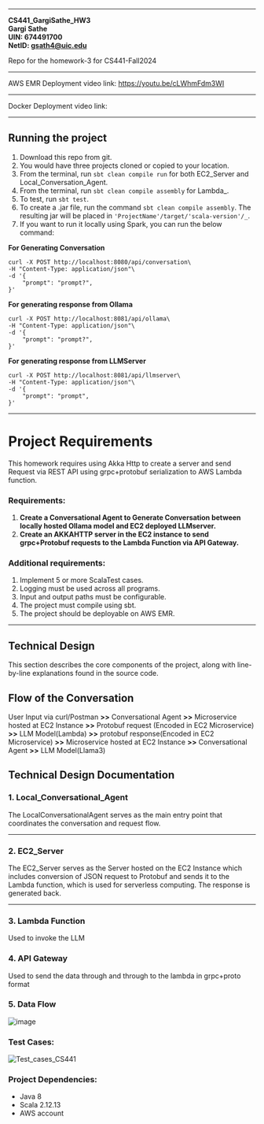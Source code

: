 * * * * *

**CS441_GargiSathe_HW3**\
**Gargi Sathe**\
**UIN: 674491700**\
**NetID: <gsath4@uic.edu>**

Repo for the homework-3 for CS441-Fall2024

* * * * *

AWS EMR Deployment video link: https://youtu.be/cLWhmFdm3WI

* * * * *

Docker Deployment video link:

* * * * *

Running the project
-------------------

1.  Download this repo from git.
2.  You would have three projects cloned or copied to your location.
3.  From the terminal, run `sbt clean compile run` for both EC2_Server and Local_Conversation_Agent.
4.  From the terminal, run `sbt clean compile assembly` for Lambda_.
5.  To test, run `sbt test`.
6.  To create a .jar file, run the command `sbt clean compile assembly`. The resulting jar will be placed in `'ProjectName'/target/'scala-version'/_`.
7.  If you want to run it locally using Spark, you can run the below command:

**For Generating Conversation**

```
curl -X POST http://localhost:8080/api/conversation\
-H "Content-Type: application/json"\
-d '{
    "prompt": "prompt?",
}'

```

**For generating response from Ollama**

```
curl -X POST http://localhost:8081/api/ollama\
-H "Content-Type: application/json"\
-d '{
    "prompt": "prompt?",
}'

```

**For generating response from LLMServer**

```
curl -X POST http://localhost:8081/api/llmserver\
-H "Content-Type: application/json"\
-d '{
    "prompt": "prompt",
}'

```

* * * * *

Project Requirements
====================

This homework requires using Akka Http to create a server and send Request via REST API using grpc+protobuf serialization to AWS Lambda function.

### Requirements:

1.  **Create a Conversational Agent to Generate Conversation between locally hosted Ollama model and EC2 deployed LLMserver.**
2.  **Create an AKKAHTTP server in the EC2 instance to send grpc+Protobuf requests to the Lambda Function via API Gateway.**

### Additional requirements:

1.  Implement 5 or more ScalaTest cases.
2.  Logging must be used across all programs.
3.  Input and output paths must be configurable.
4.  The project must compile using sbt.
5.  The project should be deployable on AWS EMR.

* * * * *

Technical Design
----------------

This section describes the core components of the project, along with line-by-line explanations found in the source code.

Flow of the Conversation
------------------------

User Input via curl/Postman **>>** Conversational Agent **>>** Microservice hosted at EC2 Instance **>>** Protobuf request (Encoded in EC2 Microservice) **>>** LLM Model(Lambda) **>>** protobuf response(Encoded in EC2 Microservice) **>>** Microservice hosted at EC2 Instance **>>** Conversational Agent **>>** LLM Model(Llama3)

Technical Design Documentation
------------------------------

### 1\. Local_Conversational_Agent

The LocalConversationalAgent serves as the main entry point that coordinates the conversation and request flow.

* * * * *

### 2\. EC2_Server

The EC2_Server serves as the Server hosted on the EC2 Instance which includes conversion of JSON request to Protobuf and sends it to the Lambda function, which is used for serverless computing. The response is generated back.

* * * * *

### 3\. Lambda Function

Used to invoke the LLM

### 4\. API Gateway

Used to send the data through and through to the lambda in grpc+proto format

### 5\. Data Flow
![image](https://github.com/user-attachments/assets/7beb7d33-61c3-4c77-82ff-6f76052082f4)


### Test Cases:

![Test_cases_CS441](https://github.com/user-attachments/assets/6a53814d-6862-495d-b526-2ff1a524c4ab)

### Project Dependencies:
- Java 8
- Scala 2.12.13
- AWS account

